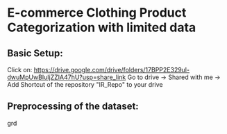 # E-commerce Clothing Product Categorization with limited data

## Basic Setup:
Click on: https://drive.google.com/drive/folders/17BPP2E329ul-dwuMpUwBIuljZZIA47hU?usp=share_link
Go to drive -> Shared with me -> Add Shortcut of the repository "IR_Repo" to your drive

## Preprocessing of the dataset:
grd
